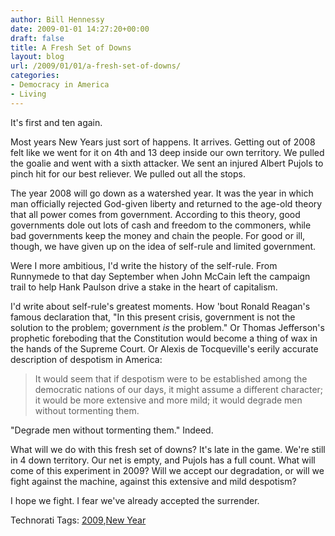 ```yaml
---
author: Bill Hennessy
date: 2009-01-01 14:27:20+00:00
draft: false
title: A Fresh Set of Downs
layout: blog
url: /2009/01/01/a-fresh-set-of-downs/
categories:
- Democracy in America
- Living
---
```


It's first and ten again.

 

Most years New Years just sort of happens. It arrives. Getting out of 2008 felt like we went for it on 4th and 13 deep inside our own territory. We pulled the goalie and went with a sixth attacker. We sent an injured Albert Pujols to pinch hit for our best reliever. We pulled out all the stops.

 

The year 2008 will go down as a watershed year. It was the year in which man officially rejected God-given liberty and returned to the age-old theory that all power comes from government. According to this theory, good governments dole out lots of cash and freedom to the commoners, while bad governments keep the money and chain the people. For good or ill, though, we have given up on the idea of self-rule and limited government.

 

Were I more ambitious, I'd write the history of the self-rule. From Runnymede to that day September when John McCain left the campaign trail to help Hank Paulson drive a stake in the heart of capitalism.

 

I'd write about self-rule's greatest moments. How 'bout Ronald Reagan's famous declaration that, "In this present crisis, government is not the solution to the problem; government _is_ the problem." Or Thomas Jefferson's prophetic foreboding that the Constitution would become a thing of wax in the hands of the Supreme Court. Or Alexis de Tocqueville's eerily accurate description of despotism in America:

 

>   
> 
> It would seem that if despotism were to be established among the democratic nations of our days, it might assume a different character; it would be more extensive and more mild; it would degrade men without tormenting them. 
> 
> 

 

"Degrade men without tormenting them." Indeed.

 

What will we do with this fresh set of downs? It's late in the game. We're still in 4 down territory. Our net is empty, and Pujols has a full count. What will come of this experiment in 2009? Will we accept our degradation, or will we fight against the machine, against this extensive and mild despotism?

 

I hope we fight. I fear we've already accepted the surrender. 

 

Technorati Tags: [2009](https://technorati.com/tags/2009),[New Year](https://technorati.com/tags/New%20Year)
